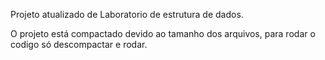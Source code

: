 Projeto atualizado de Laboratorio de estrutura de dados. 

O projeto está compactado devido ao tamanho dos arquivos, para rodar o codigo só descompactar e rodar.

